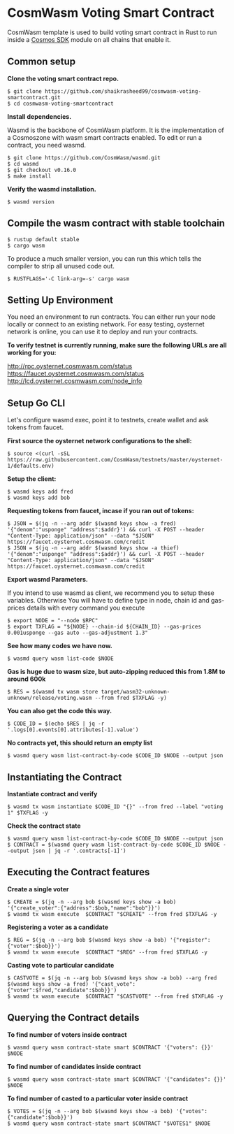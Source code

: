 # CosmWasm Voting Smart Contract

CosmWasm template is used to build voting smart contract in Rust to run inside a
[Cosmos SDK](https://github.com/cosmos/cosmos-sdk) module on all chains that enable it.

## Common setup

**Clone the voting smart contract repo.**

```
$ git clone https://github.com/shaikrasheed99/cosmwasm-voting-smartcontract.git
$ cd cosmwasm-voting-smartcontract
```

**Install dependencies.**

Wasmd is the backbone of CosmWasm platform. It is the implementation of a Cosmoszone with wasm smart contracts enabled. To edit or run a contract, you need wasmd.

```
$ git clone https://github.com/CosmWasm/wasmd.git
$ cd wasmd
$ git checkout v0.16.0
$ make install
```

**Verify the wasmd installation.**
```
$ wasmd version
```

## Compile the wasm contract with stable toolchain

```
$ rustup default stable
$ cargo wasm
```

To produce a much smaller version, you can run this which tells the compiler to strip all unused code out.

```
$ RUSTFLAGS='-C link-arg=-s' cargo wasm
```

## Setting Up Environment

You need an environment to run contracts. You can either run your node locally or connect to an existing network. For easy testing, oysternet network is online, you can use it to deploy and run your contracts.

**To verify testnet is currently running, make sure the following URLs are all working for you:**

http://rpc.oysternet.cosmwasm.com/status
https://faucet.oysternet.cosmwasm.com/status
http://lcd.oysternet.cosmwasm.com/node_info

## Setup Go CLI

Let's configure wasmd exec, point it to testnets, create wallet and ask tokens from faucet.

**First source the oysternet network configurations to the shell:**

```
$ source <(curl -sSL https://raw.githubusercontent.com/CosmWasm/testnets/master/oysternet-1/defaults.env)
```

**Setup the client:**

```
$ wasmd keys add fred
$ wasmd keys add bob
```

**Requesting tokens from faucet, incase if you ran out of tokens:**

```
$ JSON = $(jq -n --arg addr $(wasmd keys show -a fred) '{"denom":"usponge" "address":$addr}') && curl -X POST --header "Content-Type: application/json" --data "$JSON" https://faucet.oysternet.cosmwasm.com/credit
$ JSON = $(jq -n --arg addr $(wasmd keys show -a thief) '{"denom":"usponge" "address":$addr}') && curl -X POST --header "Content-Type: application/json" --data "$JSON" https://faucet.oysternet.cosmwasm.com/credit
```

**Export wasmd Parameters.**

If you intend to use wasmd as client, we recommend you to setup these variables. Otherwise You will have to define type in node, chain id and gas-prices details with every command you execute

```
$ export NODE = "--node $RPC"
$ export TXFLAG = "${NODE} --chain-id ${CHAIN_ID} --gas-prices 0.001usponge --gas auto --gas-adjustment 1.3"
```

**See how many codes we have now.**

```
$ wasmd query wasm list-code $NODE
```

**Gas is huge due to wasm size, but auto-zipping reduced this from 1.8M to around 600k**

```
$ RES = $(wasmd tx wasm store target/wasm32-unknown-unknown/release/voting.wasm --from fred $TXFLAG -y)
```

**You can also get the code this way.**

```
$ CODE_ID = $(echo $RES | jq -r '.logs[0].events[0].attributes[-1].value')
```

**No contracts yet, this should return an empty list**

```
$ wasmd query wasm list-contract-by-code $CODE_ID $NODE --output json
```

## Instantiating the Contract

**Instantiate contract and verify**

```
$ wasmd tx wasm instantiate $CODE_ID "{}" --from fred --label "voting 1" $TXFLAG -y
```

**Check the contract state**

```
$ wasmd query wasm list-contract-by-code $CODE_ID $NODE --output json
$ CONTRACT = $(wasmd query wasm list-contract-by-code $CODE_ID $NODE --output json | jq -r '.contracts[-1]')
```

## Executing the Contract features

**Create a single voter**

```
$ CREATE = $(jq -n --arg bob $(wasmd keys show -a bob) '{"create_voter":{"address":$bob,"name":"bob"}}')
$ wasmd tx wasm execute  $CONTRACT "$CREATE" --from fred $TXFLAG -y
```

**Registering a voter as a candidate**

```
$ REG = $(jq -n --arg bob $(wasmd keys show -a bob) '{"register":{"voter":$bob}}')
$ wasmd tx wasm execute  $CONTRACT "$REG" --from fred $TXFLAG -y
```

**Casting vote to particular candidate**

```
$ CASTVOTE = $(jq -n --arg bob $(wasmd keys show -a bob) --arg fred $(wasmd keys show -a fred) '{"cast_vote":{"voter":$fred,"candidate":$bob}}')
$ wasmd tx wasm execute  $CONTRACT "$CASTVOTE" --from fred $TXFLAG -y
```

## Querying the Contract details

**To find number of voters inside contract**

```
$ wasmd query wasm contract-state smart $CONTRACT '{"voters": {}}' $NODE
```

**To find number of candidates inside contract**

```
$ wasmd query wasm contract-state smart $CONTRACT '{"candidates": {}}' $NODE
```

**To find number of casted to a particular voter inside contract**

```
$ VOTES = $(jq -n --arg bob $(wasmd keys show -a bob) '{"votes":{"candidate":$bob}}')
$ wasmd query wasm contract-state smart $CONTRACT "$VOTES1" $NODE
```